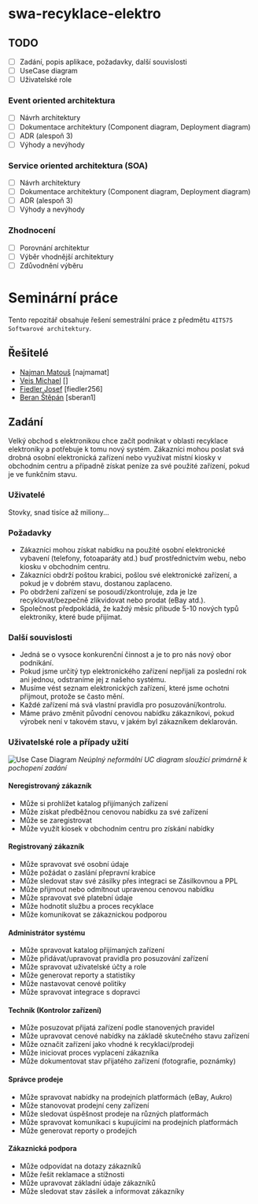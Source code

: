 # swa-recyklace-elektro

## TODO
- [ ] Zadání, popis aplikace, požadavky, další souvislosti
- [ ] UseCase diagram
- [ ] Uživatelské role

### Event oriented architektura
- [ ] Návrh architektury
- [ ] Dokumentace architektury (Component diagram, Deployment diagram)
- [ ] ADR (alespoň 3)
- [ ] Výhody a nevýhody

### Service oriented architektura (SOA)  
- [ ] Návrh architektury
- [ ] Dokumentace architektury (Component diagram, Deployment diagram)
- [ ] ADR (alespoň 3)
- [ ] Výhody a nevýhody

### Zhodnocení
- [ ] Porovnání architektur
- [ ] Výběr vhodnější architektury
- [ ] Zdůvodnění výběru

# Seminární práce
Tento repozitář obsahuje řešení semestrální práce z předmětu `4IT575 Softwarové architektury`.

## Řešitelé
- [Najman Matouš](https://github.com/najmamat) [najmamat]
- [Veis Michael](https://github.com/michaelveis) []
- [Fiedler Josef](https://github.com/fiedler256) [fiedler256]
- [Beran Štěpán](https://github.com/sberan1) [sberan1]

## Zadání
Velký obchod s elektronikou chce začít podnikat v oblasti recyklace elektroniky a potřebuje k tomu nový systém. Zákazníci mohou poslat svá drobná osobní elektronická zařízení nebo využívat místní kiosky v obchodním centru a případně získat peníze za své použité zařízení, pokud je ve funkčním stavu.

### Uživatelé
Stovky, snad tisíce až miliony...

### Požadavky
- Zákazníci mohou získat nabídku na použité osobní elektronické vybavení (telefony, fotoaparáty atd.) buď prostřednictvím webu, nebo kiosku v obchodním centru.
- Zákazníci obdrží poštou krabici, pošlou své elektronické zařízení, a pokud je v dobrém stavu, dostanou zaplaceno.
- Po obdržení zařízení se posoudí/zkontroluje, zda je lze recyklovat/bezpečně zlikvidovat nebo prodat (eBay atd.).
- Společnost předpokládá, že každý měsíc přibude 5-10 nových typů elektroniky, které bude přijímat.

### Další souvislosti
- Jedná se o vysoce konkurenční činnost a je to pro nás nový obor podnikání.
- Pokud jsme určitý typ elektronického zařízení nepřijali za poslední rok ani jednou, odstraníme jej z našeho systému.
- Musíme vést seznam elektronických zařízení, které jsme ochotni přijmout, protože se často mění.
- Každé zařízení má svá vlastní pravidla pro posuzování/kontrolu.
- Máme právo změnit původní cenovou nabídku zákazníkovi, pokud výrobek není v takovém stavu, v jakém byl zákazníkem deklarován.

### Uživatelské role a případy užití

![Use Case Diagram](diagrams/uc-diagram.png)
*Neúplný neformální UC diagram sloužící primárně k pochopení zadání*

#### Neregistrovaný zákazník
- Může si prohlížet katalog přijímaných zařízení
- Může získat předběžnou cenovou nabídku za své zařízení
- Může se zaregistrovat
- Může využít kiosek v obchodním centru pro získání nabídky

#### Registrovaný zákazník
- Může spravovat své osobní údaje
- Může požádat o zaslání přepravní krabice
- Může sledovat stav své zásilky přes integraci se Zásilkovnou a PPL
- Může přijmout nebo odmítnout upravenou cenovou nabídku
- Může spravovat své platební údaje
- Může hodnotit službu a proces recyklace
- Může komunikovat se zákaznickou podporou

#### Administrátor systému
- Může spravovat katalog přijímaných zařízení
- Může přidávat/upravovat pravidla pro posuzování zařízení
- Může spravovat uživatelské účty a role
- Může generovat reporty a statistiky
- Může nastavovat cenové politiky
- Může spravovat integrace s dopravci

#### Technik (Kontrolor zařízení)
- Může posuzovat přijatá zařízení podle stanovených pravidel
- Může upravovat cenové nabídky na základě skutečného stavu zařízení
- Může označit zařízení jako vhodné k recyklaci/prodeji
- Může iniciovat proces vyplacení zákazníka
- Může dokumentovat stav přijatého zařízení (fotografie, poznámky)

#### Správce prodeje
- Může spravovat nabídky na prodejních platformách (eBay, Aukro)
- Může stanovovat prodejní ceny zařízení
- Může sledovat úspěšnost prodeje na různých platformách
- Může spravovat komunikaci s kupujícími na prodejních platformách
- Může generovat reporty o prodejích

#### Zákaznická podpora
- Může odpovídat na dotazy zákazníků
- Může řešit reklamace a stížnosti
- Může upravovat základní údaje zákazníků
- Může sledovat stav zásilek a informovat zákazníky

